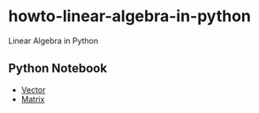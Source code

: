 # howto-linear-algebra-in-python
Linear Algebra in Python


## Python Notebook
- [Vector](https://www.kaggle.com/peterhskang/vector-with-python)
- [Matrix](https://www.kaggle.com/peterhskang/matrix-with-python)

